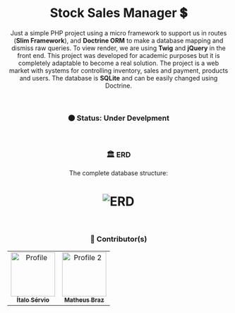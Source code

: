 <h1 align="center">Stock Sales Manager 💲</h1>

<p align="center">
Just a simple PHP project using a micro framework to support us in routes (<b>Slim Framework</b>), and <b>Doctrine ORM</b> to make a database mapping and dismiss raw queries. To view render, we are using <b>Twig</b> and <b>jQuery</b> in the front end. This project was developed for academic purposes but it is completely adaptable to become a real solution. The project is a web market with systems for controlling inventory, sales and payment, products and users. The database is <b>SQLite</b> and can be easily changed using Doctrine.
</p>

<br />

<h3 align="center">
	🟠 Status: Under Develpment
</h3>

<br />

<h3 align="center">🏛 ERD</h3>
<p align="center">The complete database structure:</p>
<h1 align="center">
  <img alt="ERD" src="https://i.imgur.com/V7vrvNo.png" />
</h1>

<br />

<h3 align="center">🎨 Contributor(s)</h4>
<table align="center">
  <tr>
    <td align="center">
      <a href="https://github.com/ItaloServio">
        <img src="https://avatars1.githubusercontent.com/u/60075865?s=460&u=407042a6a58218d29495ca19dda1bef5ca4540c3&v=4" width="100px;" alt="Profile"/>
        <br />
        <sub>
          <b>Ítalo Sérvio</b>
        </sub>
      </a>
    </td>
    <td align="center">
      <a href="https://github.com/mhmBraz">
        <img src="https://avatars.githubusercontent.com/u/79339621?v=4" width="100px;" alt="Profile 2"/>
        <br />
        <sub>
          <b>Matheus Braz</b>
        </sub>
      </a>
    </td>
  </tr>
</table>
